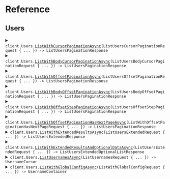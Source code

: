 # Reference
## Users
<details><summary><code>client.Users.<a href="/src/SeedPagination/Users/UsersClient.cs">ListWithCursorPaginationAsync</a>(ListUsersCursorPaginationRequest { ... }) -> ListUsersPaginationResponse</code></summary>
<dl>
<dd>

#### 🔌 Usage

<dl>
<dd>

<dl>
<dd>

```csharp
await client.Users.ListWithCursorPaginationAsync(
    new ListUsersCursorPaginationRequest
    {
        Page = 1,
        PerPage = 1,
        Order = Order.Asc,
        StartingAfter = "string",
    }
);
```
</dd>
</dl>
</dd>
</dl>

#### ⚙️ Parameters

<dl>
<dd>

<dl>
<dd>

**request:** `ListUsersCursorPaginationRequest` 
    
</dd>
</dl>
</dd>
</dl>


</dd>
</dl>
</details>

<details><summary><code>client.Users.<a href="/src/SeedPagination/Users/UsersClient.cs">ListWithBodyCursorPaginationAsync</a>(ListUsersBodyCursorPaginationRequest { ... }) -> ListUsersPaginationResponse</code></summary>
<dl>
<dd>

#### 🔌 Usage

<dl>
<dd>

<dl>
<dd>

```csharp
await client.Users.ListWithBodyCursorPaginationAsync(
    new ListUsersBodyCursorPaginationRequest { Pagination = new WithCursor { Cursor = "string" } }
);
```
</dd>
</dl>
</dd>
</dl>

#### ⚙️ Parameters

<dl>
<dd>

<dl>
<dd>

**request:** `ListUsersBodyCursorPaginationRequest` 
    
</dd>
</dl>
</dd>
</dl>


</dd>
</dl>
</details>

<details><summary><code>client.Users.<a href="/src/SeedPagination/Users/UsersClient.cs">ListWithOffsetPaginationAsync</a>(ListUsersOffsetPaginationRequest { ... }) -> ListUsersPaginationResponse</code></summary>
<dl>
<dd>

#### 🔌 Usage

<dl>
<dd>

<dl>
<dd>

```csharp
await client.Users.ListWithOffsetPaginationAsync(
    new ListUsersOffsetPaginationRequest
    {
        Page = 1,
        PerPage = 1,
        Order = Order.Asc,
        StartingAfter = "string",
    }
);
```
</dd>
</dl>
</dd>
</dl>

#### ⚙️ Parameters

<dl>
<dd>

<dl>
<dd>

**request:** `ListUsersOffsetPaginationRequest` 
    
</dd>
</dl>
</dd>
</dl>


</dd>
</dl>
</details>

<details><summary><code>client.Users.<a href="/src/SeedPagination/Users/UsersClient.cs">ListWithBodyOffsetPaginationAsync</a>(ListUsersBodyOffsetPaginationRequest { ... }) -> ListUsersPaginationResponse</code></summary>
<dl>
<dd>

#### 🔌 Usage

<dl>
<dd>

<dl>
<dd>

```csharp
await client.Users.ListWithBodyOffsetPaginationAsync(
    new ListUsersBodyOffsetPaginationRequest { Pagination = new WithPage { Page = 1 } }
);
```
</dd>
</dl>
</dd>
</dl>

#### ⚙️ Parameters

<dl>
<dd>

<dl>
<dd>

**request:** `ListUsersBodyOffsetPaginationRequest` 
    
</dd>
</dl>
</dd>
</dl>


</dd>
</dl>
</details>

<details><summary><code>client.Users.<a href="/src/SeedPagination/Users/UsersClient.cs">ListWithOffsetStepPaginationAsync</a>(ListUsersOffsetStepPaginationRequest { ... }) -> ListUsersPaginationResponse</code></summary>
<dl>
<dd>

#### 🔌 Usage

<dl>
<dd>

<dl>
<dd>

```csharp
await client.Users.ListWithOffsetStepPaginationAsync(
    new ListUsersOffsetStepPaginationRequest
    {
        Page = 1,
        Limit = 1,
        Order = Order.Asc,
    }
);
```
</dd>
</dl>
</dd>
</dl>

#### ⚙️ Parameters

<dl>
<dd>

<dl>
<dd>

**request:** `ListUsersOffsetStepPaginationRequest` 
    
</dd>
</dl>
</dd>
</dl>


</dd>
</dl>
</details>

<details><summary><code>client.Users.<a href="/src/SeedPagination/Users/UsersClient.cs">ListWithOffsetPaginationHasNextPageAsync</a>(ListWithOffsetPaginationHasNextPageRequest { ... }) -> ListUsersPaginationResponse</code></summary>
<dl>
<dd>

#### 🔌 Usage

<dl>
<dd>

<dl>
<dd>

```csharp
await client.Users.ListWithOffsetPaginationHasNextPageAsync(
    new ListWithOffsetPaginationHasNextPageRequest
    {
        Page = 1,
        Limit = 1,
        Order = Order.Asc,
    }
);
```
</dd>
</dl>
</dd>
</dl>

#### ⚙️ Parameters

<dl>
<dd>

<dl>
<dd>

**request:** `ListWithOffsetPaginationHasNextPageRequest` 
    
</dd>
</dl>
</dd>
</dl>


</dd>
</dl>
</details>

<details><summary><code>client.Users.<a href="/src/SeedPagination/Users/UsersClient.cs">ListWithExtendedResultsAsync</a>(ListUsersExtendedRequest { ... }) -> ListUsersExtendedResponse</code></summary>
<dl>
<dd>

#### 🔌 Usage

<dl>
<dd>

<dl>
<dd>

```csharp
await client.Users.ListWithExtendedResultsAsync(
    new ListUsersExtendedRequest { Cursor = "d5e9c84f-c2b2-4bf4-b4b0-7ffd7a9ffc32" }
);
```
</dd>
</dl>
</dd>
</dl>

#### ⚙️ Parameters

<dl>
<dd>

<dl>
<dd>

**request:** `ListUsersExtendedRequest` 
    
</dd>
</dl>
</dd>
</dl>


</dd>
</dl>
</details>

<details><summary><code>client.Users.<a href="/src/SeedPagination/Users/UsersClient.cs">ListWithExtendedResultsAndOptionalDataAsync</a>(ListUsersExtendedRequest { ... }) -> ListUsersExtendedOptionalListResponse</code></summary>
<dl>
<dd>

#### 🔌 Usage

<dl>
<dd>

<dl>
<dd>

```csharp
await client.Users.ListWithExtendedResultsAndOptionalDataAsync(
    new ListUsersExtendedRequest { Cursor = "d5e9c84f-c2b2-4bf4-b4b0-7ffd7a9ffc32" }
);
```
</dd>
</dl>
</dd>
</dl>

#### ⚙️ Parameters

<dl>
<dd>

<dl>
<dd>

**request:** `ListUsersExtendedRequest` 
    
</dd>
</dl>
</dd>
</dl>


</dd>
</dl>
</details>

<details><summary><code>client.Users.<a href="/src/SeedPagination/Users/UsersClient.cs">ListUsernamesAsync</a>(ListUsernamesRequest { ... }) -> UsernameCursor</code></summary>
<dl>
<dd>

#### 🔌 Usage

<dl>
<dd>

<dl>
<dd>

```csharp
await client.Users.ListUsernamesAsync(new ListUsernamesRequest { StartingAfter = "string" });
```
</dd>
</dl>
</dd>
</dl>

#### ⚙️ Parameters

<dl>
<dd>

<dl>
<dd>

**request:** `ListUsernamesRequest` 
    
</dd>
</dl>
</dd>
</dl>


</dd>
</dl>
</details>

<details><summary><code>client.Users.<a href="/src/SeedPagination/Users/UsersClient.cs">ListWithGlobalConfigAsync</a>(ListWithGlobalConfigRequest { ... }) -> UsernameContainer</code></summary>
<dl>
<dd>

#### 🔌 Usage

<dl>
<dd>

<dl>
<dd>

```csharp
await client.Users.ListWithGlobalConfigAsync(new ListWithGlobalConfigRequest { Offset = 1 });
```
</dd>
</dl>
</dd>
</dl>

#### ⚙️ Parameters

<dl>
<dd>

<dl>
<dd>

**request:** `ListWithGlobalConfigRequest` 
    
</dd>
</dl>
</dd>
</dl>


</dd>
</dl>
</details>
